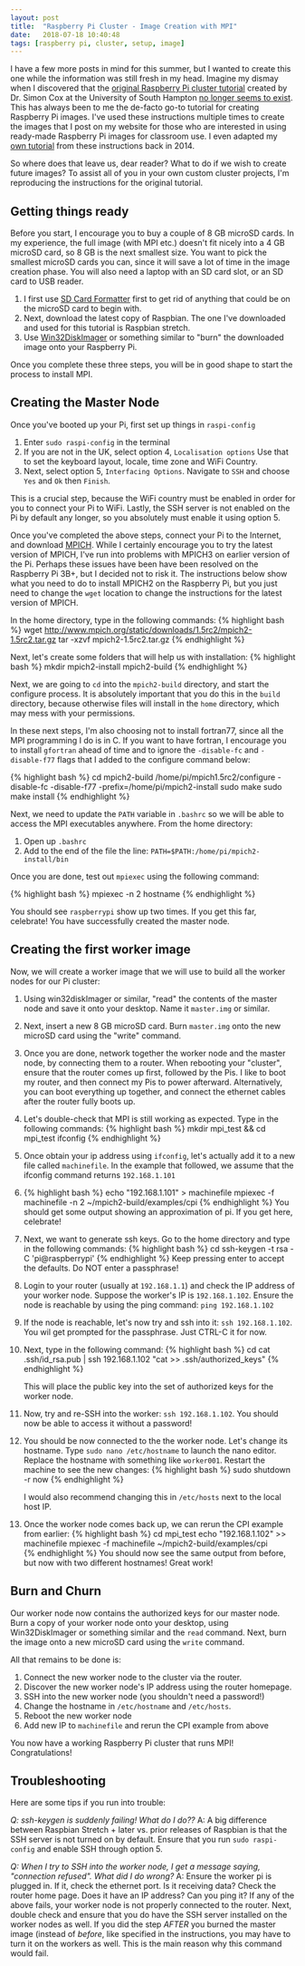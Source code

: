 ```yaml
---
layout: post
title:  "Raspberry Pi Cluster - Image Creation with MPI"
date:   2018-07-18 10:40:48
tags: [raspberry pi, cluster, setup, image]
---
```

I have a few more posts in mind for this summer, but I wanted to create 
this one while the information was still fresh in my head. Imagine my 
dismay when I discovered that the [original Raspberry Pi cluster tutorial][rpi] 
created by Dr. Simon Cox at the University of South Hampton [no longer 
seems to exist][rpi]. This has always been to me the de-facto go-to tutorial 
for creating Raspberry Pi images. I've used these instructions multiple 
times to create the images that I post on my website for those who are 
interested in using ready-made Raspberry Pi images for classroom use. I even 
adapted my [own tutorial][pdf3] from these instructions back in 2014.

So where does that leave us, dear reader? What to do if we wish to create 
future images? To assist all of you in your own custom cluster projects, 
I'm reproducing the instructions for the original tutorial. 


## Getting things ready
Before you start, I encourage you to buy a couple of 8 GB microSD cards. In my 
experience, the full image (with MPI etc.) doesn't fit nicely into a 4 GB 
microSD card, so 8 GB is the next smallest size. You want to pick the smallest 
microSD cards you can, since it will save a lot of time in the image creation 
phase. You will also need a laptop with an SD card slot, or an SD card to USB 
reader.

1. I first use [SD Card Formatter][sdformat] first to get rid of anything that could be on the 
   microSD card to begin with. 
2. Next, download the latest copy of Raspbian. The one I've downloaded and used 
   for this tutorial is Raspbian stretch.
3. Use [Win32DiskImager][win32] or something similar to "burn" the downloaded image onto 
   your Raspberry Pi. 

Once you complete these three steps, you will be in good shape to start the 
process to install MPI.

## Creating the Master Node

Once you've booted up your Pi, first set up things in `raspi-config`

1. Enter `sudo raspi-config` in the terminal
2. If you are not in the UK, select option 4, `Localisation options` Use that 
   to set the keyboard layout, locale, time zone and WiFi Country. 
3. Next, select option 5, `Interfacing Options`. Navigate to `SSH` and choose 
   `Yes` and `Ok` then `Finish`.

This is a crucial step, because the WiFi country must be enabled in order for 
you to connect your Pi to WiFi. Lastly, the SSH server is not enabled on the 
Pi by default any longer, so you absolutely must enable it using option 5.


Once you've completed the above steps, connect your Pi to the Internet, and 
download [MPICH][mpich]. While I certainly encourage you to try the latest 
version of MPICH, I've run into problems with MPICH3 on earlier version of 
the Pi. Perhaps these issues have been have been resolved on the Raspberry Pi 
3B+, but I decided not to risk it. The instructions below show what you need 
to do to install MPICH2 on the Raspberry Pi, but you just need to change the 
`wget` location to change the instructions for the latest version of MPICH.

In the home directory, type in the following commands:
{% highlight bash %}
wget http://www.mpich.org/static/downloads/1.5rc2/mpich2-1.5rc2.tar.gz
tar -xzvf mpich2-1.5rc2.tar.gz
{% endhighlight %}

Next, let's create some folders that will help us with installation:
{% highlight bash %}
mkdir mpich2-install mpich2-build
{% endhighlight %}

Next, we are going to `cd` into the `mpich2-build` directory, and start the 
configure process. It is absolutely important that you do this in the `build` 
directory, because otherwise files will install in the `home` directory, which 
may mess with your permissions. 

In these next steps, I'm also choosing not to install fortran77, since all the 
MPI programming I do is in C. If you want to have fortran, I encourage you to 
install `gfortran` ahead of time and to ignore the `-disable-fc` and `-disable-f77` 
flags that I added to the configure command below:

{% highlight bash %}
cd mpich2-build
/home/pi/mpich1.5rc2/configure -disable-fc -disable-f77 -prefix=/home/pi/mpich2-install
sudo make
sudo make install
{% endhighlight %}

Next, we need to update the `PATH` variable in `.bashrc` so we will be 
able to access the MPI executables anywhere. From the home directory:

1. Open up `.bashrc`
2. Add to the end of the file the line: `PATH=$PATH:/home/pi/mpich2-install/bin`

Once you are done, test out `mpiexec` using the following command:

{% highlight bash %}
mpiexec -n 2 hostname
{% endhighlight %}

You should see `raspberrypi` show up two times. If you get this far, celebrate!
You have successfully created the master node.

## Creating the first worker image

Now, we will create a worker image that we will use to build all the worker 
nodes for our Pi cluster:

1. Using win32diskImager or similar, "read" the contents of the master node 
   and save it onto your desktop. Name it `master.img` or similar.

2. Next, insert a new 8 GB microSD card. Burn `master.img` onto the new microSD 
   card using the "write" command. 

3. Once you are done, network together the worker node and the master node, 
   by connecting them to a router. When rebooting your "cluster", ensure that 
   the router comes up first, followed by the Pis. I like to boot my router, 
   and then connect my Pis to power afterward. Alternatively, you can boot 
   everything up together, and connect the ethernet cables after the router 
   fully boots up.  

4. Let's double-check that MPI is still working as expected. Type in the following 
   commands:
   {% highlight bash %}
   mkdir mpi_test && cd mpi_test
   ifconfig
   {% endhighlight %}

5. Once obtain your ip address using `ifconfig`, let's actually add it to 
   a new file called `machinefile`. In the example that followed, we assume that 
   the ifconfig command returns `192.168.1.101`

6. {% highlight bash %}
   echo "192.168.1.101" > machinefile
   mpiexec -f machinefile -n 2 ~/mpich2-build/examples/cpi
   {% endhighlight %}
   You should get some output showing an approximation of pi. If you get here, 
   celebrate!

7. Next, we want to generate ssh keys. Go to the home directory and type in 
   the following commands:
   {% highlight bash %}
   cd
   ssh-keygen -t rsa -C 'pi@raspberrypi'
   {% endhighlight %}
   Keep pressing enter to accept the defaults. Do NOT enter a passphrase!

8. Login to your router (usually at `192.168.1.1`) and check the IP address 
   of your worker node. Suppose the worker's IP is `192.168.1.102`. Ensure 
   the node is reachable by using the ping command: `ping 192.168.1.102`

9. If the node is reachable, let's now try and ssh into it:
   `ssh 192.168.1.102`. You wil get prompted for the passphrase. Just CTRL-C
    it for now. 

10. Next, type in the following command:
    {% highlight bash %}
    cd
    cat .ssh/id_rsa.pub | ssh 192.168.1.102 "cat >> .ssh/authorized_keys"
    {% endhighlight %}
    
    This will place the public key into the set of authorized keys for the 
    worker node. 

11. Now, try and re-SSH into the worker: `ssh 192.168.1.102`. You should now 
    be able to access it without a password!

12. You should be now connected to the the worker node. Let's change its 
    hostname. Type `sudo nano /etc/hostname` to launch the nano editor. 
    Replace the hostname with something like `worker001`. Restart the machine
    to see the new changes:
    {% highlight bash %}
    sudo shutdown -r now
    {% endhighlight %}
    
    I would also recommend changing this in `/etc/hosts` next to the local 
    host IP.

13. Once the worker node comes back up, we can rerun the CPI example from 
    earlier: 
    {% highlight bash %}
    cd mpi_test
    echo "192.168.1.102" >> machinefile
    mpiexec -f machinefile ~/mpich2-build/examples/cpi               
    {% endhighlight %}
    You should now see the same output from before, but now with two different 
    hostnames! Great work!

## Burn and Churn

Our worker node now contains the authorized keys for our master node. Burn a 
copy of your worker node onto your desktop, using Win32DiskImager or something 
similar and the `read` command. Next, burn the image onto a new microSD card 
using the `write` command. 

All that remains to be done is:

1. Connect the new worker node to the cluster via the router.
2. Discover the new worker node's IP address using the router homepage.
3. SSH into the new worker node (you shouldn't need a password!)
4. Change the hostname in `/etc/hostname` and `/etc/hosts`.
5. Reboot the new worker node
6. Add new IP to `machinefile` and rerun the CPI example from above

You  now have a working Raspberry Pi cluster that runs MPI! Congratulations!

## Troubleshooting

Here are some tips if you run into trouble:

*Q: ssh-keygen is suddenly failing! What do I do??*
A: A big difference between Raspbian Stretch + later vs. prior releases of 
   Raspbian is that the SSH server is not turned on by default. Ensure that 
   you run `sudo raspi-config` and enable SSH through option 5. 

*Q: When I try to SSH into the worker node, I get a message saying, "connection 
    refused". What did I do wrong?*
A: Ensure the worker pi is plugged in. If it, check the ethernet port. Is it 
   receiving data? Check the router home page. Does it have an IP address? 
   Can you ping it? If any of the above fails, your worker node is not properly 
   connected to the router. Next, double check and ensure that you do have 
   the SSH server installed on the worker nodes as well. If you did the step 
   *AFTER* you burned the master image (instead of *before*, like specified in 
   the instructions, you may have to turn it on the workers as well. This is 
   the main reason why this command would fail.

[rpi]: http://www.southampton.ac.uk/~sjc/raspberrypi/ 
[sdformat]: https://www.sdcard.org/downloads/formatter_4/ 
[win32]: https://sourceforge.net/projects/win32diskimager/ 
[pdf3]: http://www.suzannejmatthews.com/private/RaspberryPi_cluster.pdf 
[mpich]: http://www.mpich.org/downloads/
